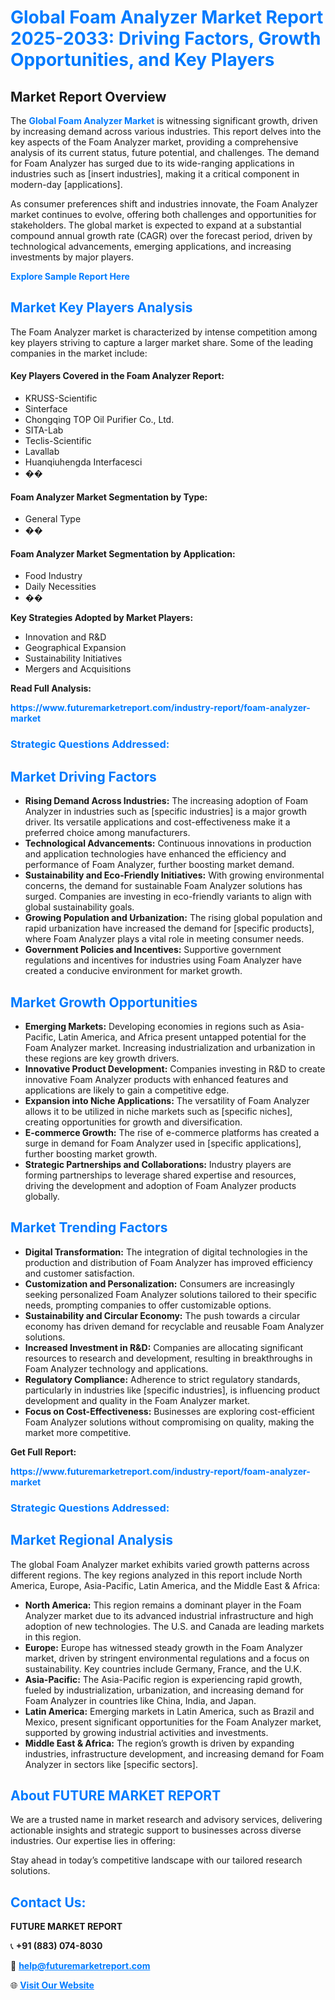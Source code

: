 <h1 style="color: #007BFF;">Global Foam Analyzer Market Report 2025-2033: Driving Factors, Growth Opportunities, and Key Players</h1>

<section id="overview">
<h2>Market Report Overview</h2>
<p>The <a href="https://www.futuremarketreport.com/industry-report/foam-analyzer-market" style="color: #007BFF; text-decoration: none;"><strong>Global Foam Analyzer Market</strong></a> is witnessing significant growth, driven by increasing demand across various industries. This report delves into the key aspects of the Foam Analyzer market, providing a comprehensive analysis of its current status, future potential, and challenges. The demand for Foam Analyzer has surged due to its wide-ranging applications in industries such as [insert industries], making it a critical component in modern-day [applications].</p>
<p>As consumer preferences shift and industries innovate, the Foam Analyzer market continues to evolve, offering both challenges and opportunities for stakeholders. The global market is expected to expand at a substantial compound annual growth rate (CAGR) over the forecast period, driven by technological advancements, emerging applications, and increasing investments by major players.</p>
</section>

<section id="overview">
<p><a href="https://www.futuremarketreport.com/request-sample/reportId=117232" style="color: #007BFF; text-decoration: none;"><strong>Explore Sample Report Here</strong></a></p>
</section>

<section id="key-players">
<h2 style="color: #007BFF;">Market Key Players Analysis</h2>
<p>The Foam Analyzer market is characterized by intense competition among key players striving to capture a larger market share. Some of the leading companies in the market include:</p>
<h4>Key Players Covered in the Foam Analyzer Report:</h4>
<ul><li>KRUSS-Scientific</li><li>Sinterface</li><li>Chongqing TOP Oil Purifier Co., Ltd.</li><li>SITA-Lab</li><li>Teclis-Scientific</li><li>Lavallab</li><li>Huanqiuhengda Interfacesci</li><li>��</li></ul>
<h4>Foam Analyzer Market Segmentation by Type:</h4>
<ul><li>General Type</li><li>��</li></ul>

<h4>Foam Analyzer Market Segmentation by Application:</h4>
<ul><li>Food Industry</li><li>Daily Necessities</li><li>��</li></ul>
<p><strong>Key Strategies Adopted by Market Players:</strong></p>
<ul>
<li>Innovation and R&D</li>
<li>Geographical Expansion</li>
<li>Sustainability Initiatives</li>
<li>Mergers and Acquisitions</li>
</ul>
</section>

<section>
<p><strong>Read Full Analysis: </strong></p><a href="https://www.futuremarketreport.com/industry-report/foam-analyzer-market" style="color: #007BFF; text-decoration: none;"><strong>https://www.futuremarketreport.com/industry-report/foam-analyzer-market</strong></a>
<h3 style="color: #007BFF;">Strategic Questions Addressed:</h3>
</section>

<section id="driving-factors">
<h2 style="color: #007BFF;">Market Driving Factors</h2>
<ul>
<li><strong>Rising Demand Across Industries:</strong> The increasing adoption of Foam Analyzer in industries such as [specific industries] is a major growth driver. Its versatile applications and cost-effectiveness make it a preferred choice among manufacturers.</li>
<li><strong>Technological Advancements:</strong> Continuous innovations in production and application technologies have enhanced the efficiency and performance of Foam Analyzer, further boosting market demand.</li>
<li><strong>Sustainability and Eco-Friendly Initiatives:</strong> With growing environmental concerns, the demand for sustainable Foam Analyzer solutions has surged. Companies are investing in eco-friendly variants to align with global sustainability goals.</li>
<li><strong>Growing Population and Urbanization:</strong> The rising global population and rapid urbanization have increased the demand for [specific products], where Foam Analyzer plays a vital role in meeting consumer needs.</li>
<li><strong>Government Policies and Incentives:</strong> Supportive government regulations and incentives for industries using Foam Analyzer have created a conducive environment for market growth.</li>
</ul>
</section>

<section id="growth-opportunities">
<h2 style="color: #007BFF;">Market Growth Opportunities</h2>
<ul>
<li><strong>Emerging Markets:</strong> Developing economies in regions such as Asia-Pacific, Latin America, and Africa present untapped potential for the Foam Analyzer market. Increasing industrialization and urbanization in these regions are key growth drivers.</li>
<li><strong>Innovative Product Development:</strong> Companies investing in R&D to create innovative Foam Analyzer products with enhanced features and applications are likely to gain a competitive edge.</li>
<li><strong>Expansion into Niche Applications:</strong> The versatility of Foam Analyzer allows it to be utilized in niche markets such as [specific niches], creating opportunities for growth and diversification.</li>
<li><strong>E-commerce Growth:</strong> The rise of e-commerce platforms has created a surge in demand for Foam Analyzer used in [specific applications], further boosting market growth.</li>
<li><strong>Strategic Partnerships and Collaborations:</strong> Industry players are forming partnerships to leverage shared expertise and resources, driving the development and adoption of Foam Analyzer products globally.</li>
</ul>
</section>

<section id="trending-factors">
<h2 style="color: #007BFF;">Market Trending Factors</h2>
<ul>
<li><strong>Digital Transformation:</strong> The integration of digital technologies in the production and distribution of Foam Analyzer has improved efficiency and customer satisfaction.</li>
<li><strong>Customization and Personalization:</strong> Consumers are increasingly seeking personalized Foam Analyzer solutions tailored to their specific needs, prompting companies to offer customizable options.</li>
<li><strong>Sustainability and Circular Economy:</strong> The push towards a circular economy has driven demand for recyclable and reusable Foam Analyzer solutions.</li>
<li><strong>Increased Investment in R&D:</strong> Companies are allocating significant resources to research and development, resulting in breakthroughs in Foam Analyzer technology and applications.</li>
<li><strong>Regulatory Compliance:</strong> Adherence to strict regulatory standards, particularly in industries like [specific industries], is influencing product development and quality in the Foam Analyzer market.</li>
<li><strong>Focus on Cost-Effectiveness:</strong> Businesses are exploring cost-efficient Foam Analyzer solutions without compromising on quality, making the market more competitive.</li>
</ul>
</section>

<section>
<p><strong>Get Full Report: </strong></p><a href="https://www.futuremarketreport.com/industry-report/foam-analyzer-market" style="color: #007BFF; text-decoration: none;"><strong>https://www.futuremarketreport.com/industry-report/foam-analyzer-market</strong></a>
<h3 style="color: #007BFF;">Strategic Questions Addressed:</h3>
</section>


<section id="regional-analysis">
<h2 style="color: #007BFF;">Market Regional Analysis</h2>
<p>The global Foam Analyzer market exhibits varied growth patterns across different regions. The key regions analyzed in this report include North America, Europe, Asia-Pacific, Latin America, and the Middle East & Africa:</p>
<ul>
<li><strong>North America:</strong> This region remains a dominant player in the Foam Analyzer market due to its advanced industrial infrastructure and high adoption of new technologies. The U.S. and Canada are leading markets in this region.</li>
<li><strong>Europe:</strong> Europe has witnessed steady growth in the Foam Analyzer market, driven by stringent environmental regulations and a focus on sustainability. Key countries include Germany, France, and the U.K.</li>
<li><strong>Asia-Pacific:</strong> The Asia-Pacific region is experiencing rapid growth, fueled by industrialization, urbanization, and increasing demand for Foam Analyzer in countries like China, India, and Japan.</li>
<li><strong>Latin America:</strong> Emerging markets in Latin America, such as Brazil and Mexico, present significant opportunities for the Foam Analyzer market, supported by growing industrial activities and investments.</li>
<li><strong>Middle East & Africa:</strong> The region’s growth is driven by expanding industries, infrastructure development, and increasing demand for Foam Analyzer in sectors like [specific sectors].</li>
</ul>
</section>

<footer>
<h2 style="color: #007BFF;">About FUTURE MARKET REPORT</h2>
<p>We are a trusted name in market research and advisory services, delivering actionable insights and strategic support to businesses across diverse industries. Our expertise lies in offering:</p>

<p>Stay ahead in today’s competitive landscape with our tailored research solutions.</p>

<h2 style="color: #007BFF;">Contact Us:</h2>
<p><strong>FUTURE MARKET REPORT</strong></p>
<p>📞 <strong>+91 (883) 074-8030</strong></p>
<p>📧 <strong><a href="mailto:help@futuremarketreport.com" style="color: #007BFF;">help@futuremarketreport.com</a></strong></p>
<p>🌐 <strong><a href="https://www.futuremarketreport.com/" style="color: #007BFF;">Visit Our Website</a></strong></p>
</footer>